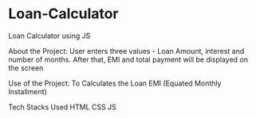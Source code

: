 # Loan-Calculator

Loan Calculator using JS

About the Project:
User enters three values - Loan Amount, interest and number of months. After that, EMI and total payment will be displayed on the screen

Use of the Project:
To Calculates the Loan EMI (Equated Monthly Installment)

Tech Stacks Used
HTML CSS JS
